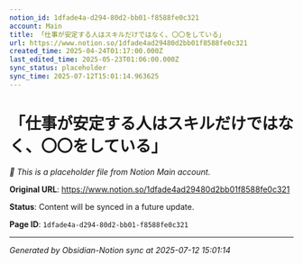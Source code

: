 ```yaml
---
notion_id: 1dfade4a-d294-80d2-bb01-f8588fe0c321
account: Main
title: 「仕事が安定する人はスキルだけではなく、〇〇をしている」
url: https://www.notion.so/1dfade4ad29480d2bb01f8588fe0c321
created_time: 2025-04-24T01:17:00.000Z
last_edited_time: 2025-05-23T01:06:00.000Z
sync_status: placeholder
sync_time: 2025-07-12T15:01:14.963625
---
```


# 「仕事が安定する人はスキルだけではなく、〇〇をしている」

*🔄 This is a placeholder file from Notion Main account.*

**Original URL**: https://www.notion.so/1dfade4ad29480d2bb01f8588fe0c321

**Status**: Content will be synced in a future update.

**Page ID**: `1dfade4a-d294-80d2-bb01-f8588fe0c321`

---

*Generated by Obsidian-Notion sync at 2025-07-12 15:01:14*
